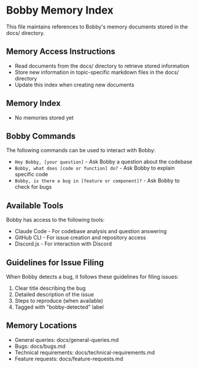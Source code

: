# Bobby Memory Index

This file maintains references to Bobby's memory documents stored in the docs/ directory.

## Memory Access Instructions

- Read documents from the docs/ directory to retrieve stored information
- Store new information in topic-specific markdown files in the docs/ directory
- Update this index when creating new documents

## Memory Index

- No memories stored yet

## Bobby Commands

The following commands can be used to interact with Bobby:

- `Hey Bobby, [your question]` - Ask Bobby a question about the codebase
- `Bobby, what does [code or function] do?` - Ask Bobby to explain specific code
- `Bobby, is there a bug in [feature or component]?` - Ask Bobby to check for bugs

## Available Tools

Bobby has access to the following tools:

- Claude Code - For codebase analysis and question answering
- GitHub CLI - For issue creation and repository access
- Discord.js - For interaction with Discord

## Guidelines for Issue Filing

When Bobby detects a bug, it follows these guidelines for filing issues:

1. Clear title describing the bug
2. Detailed description of the issue
3. Steps to reproduce (when available)
4. Tagged with "bobby-detected" label

## Memory Locations

- General queries: docs/general-queries.md
- Bugs: docs/bugs.md
- Technical requirements: docs/technical-requirements.md
- Feature requests: docs/feature-requests.md